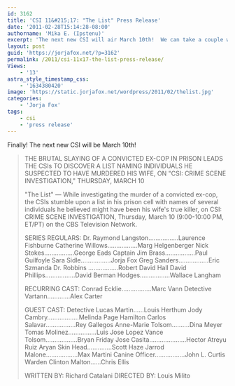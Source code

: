 ```yaml
---
id: 3162
title: 'CSI 11&#215;17: "The List" Press Release'
date: '2011-02-28T15:14:28-08:00'
authorname: 'Mika E. (Ipstenu)'
excerpt: 'The next new CSI will air March 10th!  We can take a couple weeks off, eh?'
layout: post
guid: 'https://jorjafox.net/?p=3162'
permalink: /2011/csi-11x17-the-list-press-release/
Views:
    - '13'
astra_style_timestamp_css:
    - '1634380420'
image: 'https://static.jorjafox.net/wordpress/2011/02/thelist.jpg'
categories:
    - 'Jorja Fox'
tags:
    - csi
    - 'press release'
---
```


Finally!  The next new CSI will be March 10th!

<blockquote>THE BRUTAL SLAYING OF A CONVICTED EX-COP IN PRISON LEADS THE CSIs TO DISCOVER A LIST NAMING INDIVIDUALS HE SUSPECTED TO HAVE MURDERED HIS WIFE, ON "CSI: CRIME SCENE INVESTIGATION," THURSDAY, MARCH 10

"The List" — While investigating the murder of a convicted ex-cop, the CSIs stumble upon a list in his prison cell with names of several individuals he believed might have been his wife's true killer, on CSI: CRIME SCENE INVESTIGATION, Thursday, March 10 (9:00-10:00 PM, ET/PT) on the CBS Television Network.

SERIES REGULARS:
Dr. Raymond Langston……………..Laurence Fishburne
Catherine Willows……………..Marg Helgenberger
Nick Stokes……………..George Eads
Captain Jim Brass……………..Paul Guilfoyle
Sara Sidle……………..Jorja Fox
Greg Sanders……………..Eric Szmanda
Dr. Robbins ……………..Robert David Hall
David Phillips……………..David Berman
Hodges……………..Wallace Langham

RECURRING CAST:
Conrad Ecklie……………..Marc Vann
Detective Vartann………….Alex Carter

GUEST CAST:
Detective Lucas Martin……Louis Herthum
Jody Cambry………………Melinda Page Hamilton
Carlos Salavar……………..Rey Gallegos
Anne-Marie Tolsom……….Dina Meyer
Tomas Molinez…………….Luis Jose Lopez
Vance Tolsom……………...Bryan Friday
Jose Casita…………………Hector Atreyu Ruiz
Aryan Skin Head…………..Scott Haze
Jarrod Malone……………...Max Martini
Canine Officer……………..John L. Curtis
Warden Clinton Malton……Chris Ellis

WRITTEN BY: Richard Catalani
DIRECTED BY: Louis Milito</blockquote>
